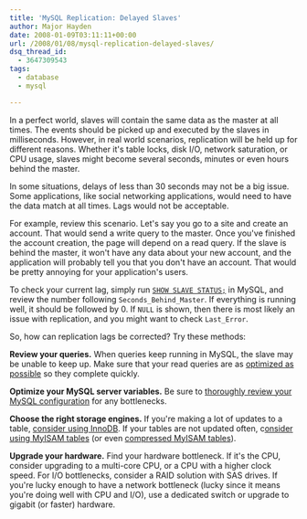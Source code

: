 ```yaml
---
title: 'MySQL Replication: Delayed Slaves'
author: Major Hayden
date: 2008-01-09T03:11:11+00:00
url: /2008/01/08/mysql-replication-delayed-slaves/
dsq_thread_id:
  - 3647309543
tags:
  - database
  - mysql

---
```

In a perfect world, slaves will contain the same data as the master at all times. The events should be picked up and executed by the slaves in milliseconds. However, in real world scenarios, replication will be held up for different reasons. Whether it's table locks, disk I/O, network saturation, or CPU usage, slaves might become several seconds, minutes or even hours behind the master.

In some situations, delays of less than 30 seconds may not be a big issue. Some applications, like social networking applications, would need to have the data match at all times. Lags would not be acceptable.

For example, review this scenario. Let's say you go to a site and create an account. That would send a write query to the master. Once you've finished the account creation, the page will depend on a read query. If the slave is behind the master, it won't have any data about your new account, and the application will probably tell you that you don't have an account. That would be pretty annoying for your application's users.

To check your current lag, simply run [`SHOW SLAVE STATUS;`][1] in MySQL, and review the number following `Seconds_Behind_Master`. If everything is running well, it should be followed by 0. If `NULL` is shown, then there is most likely an issue with replication, and you might want to check `Last_Error`.

So, how can replication lags be corrected? Try these methods:

**Review your queries.** When queries keep running in MySQL, the slave may be unable to keep up. Make sure that your read queries are as [optimized as possible][2] so they complete quickly.

**Optimize your MySQL server variables.** Be sure to [thoroughly review your MySQL configuration][3] for any bottlenecks.

**Choose the right storage engines.** If you're making a lot of updates to a table, [consider using InnoDB][4]. If your tables are not updated often, c[onsider using MyISAM tables][4] (or even [compressed MyISAM tables][5]).

**Upgrade your hardware.** Find your hardware bottleneck. If it's the CPU, consider upgrading to a multi-core CPU, or a CPU with a higher clock speed. For I/O bottlenecks, consider a RAID solution with SAS drives. If you're lucky enough to have a network bottleneck (lucky since it means you're doing well with CPU and I/O), use a dedicated switch or upgrade to gigabit (or faster) hardware.

 [1]: http://dev.mysql.com/doc/refman/5.0/en/show-slave-status.html
 [2]: http://dev.mysql.com/doc/refman/5.0/en/explain.html
 [3]: http://rackerhacker.com/mysqltuner/
 [4]: http://rackerhacker.com/2007/11/06/when-to-use-myisam-or-innodb/
 [5]: http://dev.mysql.com/doc/refman/5.0/en/myisampack.html
